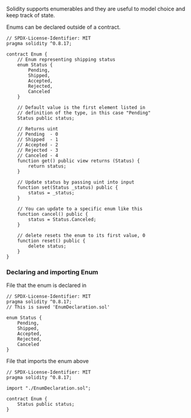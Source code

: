 Solidity supports enumerables and they are useful to model choice and keep track of state.

Enums can be declared outside of a contract.


```Js
// SPDX-License-Identifier: MIT
pragma solidity ^0.8.17;

contract Enum {
    // Enum representing shipping status
    enum Status {
        Pending,
        Shipped,
        Accepted,
        Rejected,
        Canceled
    }

    // Default value is the first element listed in
    // definition of the type, in this case "Pending"
    Status public status;

    // Returns uint
    // Pending  - 0
    // Shipped  - 1
    // Accepted - 2
    // Rejected - 3
    // Canceled - 4
    function get() public view returns (Status) {
        return status;
    }

    // Update status by passing uint into input
    function set(Status _status) public {
        status = _status;
    }

    // You can update to a specific enum like this
    function cancel() public {
        status = Status.Canceled;
    }

    // delete resets the enum to its first value, 0
    function reset() public {
        delete status;
    }
}

```

### Declaring and importing Enum

File that the enum is declared in

```Js
// SPDX-License-Identifier: MIT
pragma solidity ^0.8.17;
// This is saved 'EnumDeclaration.sol'

enum Status {
    Pending,
    Shipped,
    Accepted,
    Rejected,
    Canceled
}

```

File that imports the enum above
```jS
// SPDX-License-Identifier: MIT
pragma solidity ^0.8.17;

import "./EnumDeclaration.sol";

contract Enum {
    Status public status;
}

```
